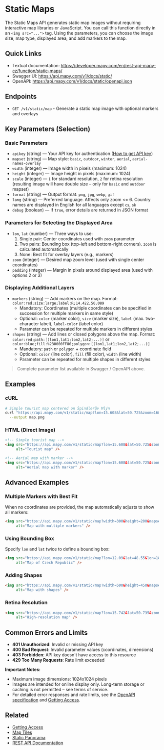 # Static Maps

The Static Maps API generates static map images without requiring interactive map libraries or JavaScript. You can call this function directly in an `<img src="...">` tag. Using the parameters, you can choose the image size, map type, displayed area, and add markers to the map.

## Quick Links

- Textual documentation: https://developer.mapy.com/en/rest-api-mapy-cz/function/static-maps/
- Swagger UI: https://api.mapy.com/v1/docs/static/
- OpenAPI: https://api.mapy.com/v1/docs/static/openapi.json

## Endpoints

- `GET /v1/static/map` - Generate a static map image with optional markers and overlays

## Key Parameters (Selection)

### Basic Parameters

- `apikey` (string) — Your API key for authentication ([How to get API key](getting-access.md))
- `mapset` (string) — Map style: `basic`, `outdoor`, `winter`, `aerial`, `aerial-names-overlay`
- `width` (integer) — Image width in pixels (maximum: 1024)
- `height` (integer) — Image height in pixels (maximum: 1024)
- `scale` (integer) — `1` for standard resolution, `2` for retina resolution (resulting image will have double size – only for `basic` and `outdoor` mapset)
- `format` (string) — Output format: `png`, `jpg`, `webp`, `gif`
- `lang` (string) — Preferred language. Affects only zoom <= 6. Country names are displayed in English for all languages except `cs`, `sk`
- `debug` (boolean) — If `true`, error details are returned in JSON format

### Parameters for Selecting the Displayed Area

- `lon`, `lat` (number) — Three ways to use:
  1. Single pair: Center coordinates used with `zoom` parameter
  2. Two pairs: Bounding box (top-left and bottom-right corners). `zoom` is calculated automatically
  3. None: Best fit for overlay layers (e.g., markers)
- `zoom` (integer) — Desired map zoom level (used with single center coordinates)
- `padding` (integer) — Margin in pixels around displayed area (used with options 2 or 3)

### Displaying Additional Layers

- `markers` (string) — Add markers on the map. Format: `color:red;size:large;label:R;14.422,50.089`
  - Mandatory: Coordinates (multiple coordinates can be specified in succession for multiple markers in same style)
  - Optional: `color` (marker color), `size` (marker size), `label` (max. two-character label), `label-color` (label color)
  - Parameter can be repeated for multiple markers in different styles
- `shapes` (string) — Add lines or closed polygons above the map. Format: `color:red;path:[(lon1,lat1;lon2,lat2;...)]` or `color:blue;fill:%230000FF80;polygon:[(lon1,lat1;lon2,lat2;...)]`
  - Mandatory: `path` or `polygon` + coordinate field
  - Optional: `color` (line color), `fill` (fill color), `width` (line width)
  - Parameter can be repeated for multiple shapes in different styles

> Complete parameter list available in Swagger / OpenAPI above.

## Examples

### cURL

```bash
# Simple tourist map centered on Špindlerův Mlýn
curl "https://api.mapy.com/v1/static/map?lon=15.608&lat=50.725&zoom=16&width=300&height=200&mapset=outdoor&apikey=YOUR_API_KEY" \
  --output map.png
```

### HTML (Direct Image)

```html
<!-- Simple tourist map -->
<img src="https://api.mapy.com/v1/static/map?lon=15.608&lat=50.725&zoom=16&width=300&height=200&mapset=outdoor&apikey=YOUR_API_KEY" 
     alt="Tourist map" />

<!-- Aerial map with marker -->
<img src="https://api.mapy.com/v1/static/map?lon=15.608&lat=50.725&zoom=16&width=300&height=200&mapset=aerial&markers=color:red;size:normal;label:A;15.608,50.725&apikey=YOUR_API_KEY" 
     alt="Aerial map with marker" />
```

## Advanced Examples

### Multiple Markers with Best Fit

When no coordinates are provided, the map automatically adjusts to show all markers:

```html
<img src="https://api.mapy.com/v1/static/map?width=300&height=200&mapset=winter&markers=color:red;size:normal;label:A;15.6051,50.7270&markers=color:green;size:normal;label:B;15.6111,50.7230&markers=color:blue;size:normal;label:C;15.6031,50.7220&apikey=YOUR_API_KEY" 
     alt="Map with multiple markers" />
```

### Using Bounding Box

Specify `lon` and `lat` twice to define a bounding box:

```html
<img src="https://api.mapy.com/v1/static/map?lon=12.09&lat=48.55&lon=18.87&lat=51.05&width=300&height=200&mapset=basic&apikey=YOUR_API_KEY" 
     alt="Map of Czech Republic" />
```

### Adding Shapes

```html
<img src="https://api.mapy.com/v1/static/map?width=500&height=450&mapset=aerial&shapes=color:red;path:[(15.6054,50.7260;15.6074,50.7260;15.6074,50.7240;15.6054,50.7240;15.6054,50.7260)]&shapes=color:blue;fill:%230000FF80;polygon:[(15.6112,50.7255;15.6132,50.7250;15.6152,50.7255;15.6112,50.7255)]&apikey=YOUR_API_KEY" 
     alt="Map with shapes" />
```

### Retina Resolution

```html
<img src="https://api.mapy.com/v1/static/map?lon=15.742&lat=50.735&zoom=14&width=200&height=200&scale=2&mapset=outdoor&markers=color:red;size:normal;label:1;15.742,50.735&apikey=YOUR_API_KEY" 
     alt="High-resolution map" />
```

## Common Errors and Limits

- **401 Unauthorized**: Invalid or missing API key
- **400 Bad Request**: Invalid parameter values (coordinates, dimensions)
- **403 Forbidden**: API key doesn't have access to this resource
- **429 Too Many Requests**: Rate limit exceeded

**Important Notes:**
- Maximum image dimensions: 1024x1024 pixels
- Images are intended for online display only. Long-term storage or caching is not permitted – see terms of service.
- For detailed error responses and rate limits, see the [OpenAPI specification](https://api.mapy.com/v1/docs/static/openapi.json) and [Getting Access](getting-access.md).

## Related

- [Getting Access](getting-access.md)
- [Map Tiles](map-tiles.md)
- [Static Panorama](static-panorama.md)
- [REST API Documentation](README.md)

